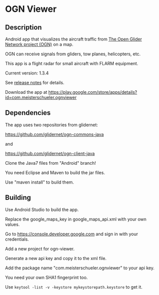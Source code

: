 # OGN Viewer

## Description
Android app that visualizes the aircraft traffic from [The Open Glider Network project (OGN)](http://glidernet.org) on a map.

OGN can receive signals from gliders, tow planes, helicopters, etc.

This app is a flight radar for small aircraft with FLARM equipment.

Current version: 1.3.4

See [release notes](release-notes.md) for details.

Download the app at https://play.google.com/store/apps/details?id=com.meisterschueler.ognviewer

## Dependencies
The app uses two repositories from glidernet:

https://github.com/glidernet/ogn-commons-java

and

https://github.com/glidernet/ogn-client-java

Clone the Java7 files from "Android" branch!

You need Eclipse and Maven to build the jar files.

Use "maven install" to build them.

## Building
Use Android Studio to build the app.

Replace the google_maps_key in google_maps_api.xml with your own values.

Go to https://console.developer.google.com and sign in with your credentials.

Add a new project for ogn-viewer.

Generate a new api key and copy it to the xml file.

Add the package name "com.meisterschueler.ognviewer" to your api key.

You need your own SHA1 fingerprint too.

Use `keytool -list -v -keystore mykeystorepath.keystore` to get it.

